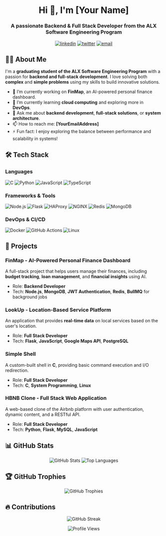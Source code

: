 <!-- GitHub Profile Header -->
<h1 align="center">Hi 👋, I'm [Your Name]</h1>
<h3 align="center">A passionate Backend & Full Stack Developer from the ALX Software Engineering Program</h3>

<p align="center">
  <a href="https://linkedin.com/in/darius-tohtin-8a94b3251" target="blank"><img align="center" src="https://img.shields.io/badge/LinkedIn-0077B5?style=for-the-badge&logo=linkedin&logoColor=white" alt="linkedin" /></a>
  <a href="https://twitter.com/drac_pro" target="blank"><img align="center" src="https://img.shields.io/badge/Twitter-1DA1F2?style=for-the-badge&logo=twitter&logoColor=white" alt="twitter" /></a>
  <a href="mailto:dariustohtin@gmail.com" target="blank"><img align="center" src="https://img.shields.io/badge/Email-D14836?style=for-the-badge&logo=gmail&logoColor=white" alt="email" /></a>
</p>

<!-- About Section -->
## 👨‍💻 About Me

I'm a **graduating student of the ALX Software Engineering Program** with a passion for **backend and full-stack development**. I love solving both **complex** and **simple problems** using my skills to build innovative solutions.

- 🔭 I’m currently working on **FinMap**, an AI-powered personal finance dashboard.
- 🌱 I’m currently learning **cloud computing** and exploring more in **DevOps**.
- 💬 Ask me about **backend development**, **full-stack solutions**, or **system architecture**.
- 📫 How to reach me: **[YourEmailAddress]**
- ⚡ Fun fact: I enjoy exploring the balance between performance and scalability in systems!

<!-- Tech Stack Section -->
## 🛠 Tech Stack

### Languages
<p>
  <img src="https://img.shields.io/badge/C-A8B9CC?style=for-the-badge&logo=c&logoColor=white" alt="C" />
  <img src="https://img.shields.io/badge/Python-3776AB?style=for-the-badge&logo=python&logoColor=white" alt="Python" />
  <img src="https://img.shields.io/badge/JavaScript-F7DF1E?style=for-the-badge&logo=javascript&logoColor=black" alt="JavaScript" />
  <img src="https://img.shields.io/badge/TypeScript-3178C6?style=for-the-badge&logo=typescript&logoColor=white" alt="TypeScript" />
</p>

### Frameworks & Tools
<p>
  <img src="https://img.shields.io/badge/Node.js-43853D?style=for-the-badge&logo=node.js&logoColor=white" alt="Node.js" />
  <img src="https://img.shields.io/badge/Flask-000000?style=for-the-badge&logo=flask&logoColor=white" alt="Flask" />
  <img src="https://img.shields.io/badge/HAProxy-000000?style=for-the-badge&logo=haproxy&logoColor=white" alt="HAProxy" />
  <img src="https://img.shields.io/badge/Nginx-269539?style=for-the-badge&logo=nginx&logoColor=white" alt="NGINX" />
  <img src="https://img.shields.io/badge/Redis-DC382D?style=for-the-badge&logo=redis&logoColor=white" alt="Redis" />
  <img src="https://img.shields.io/badge/MongoDB-47A248?style=for-the-badge&logo=mongodb&logoColor=white" alt="MongoDB" />
</p>

### DevOps & CI/CD
<p>
  <img src="https://img.shields.io/badge/Docker-2496ED?style=for-the-badge&logo=docker&logoColor=white" alt="Docker" />
  <img src="https://img.shields.io/badge/GitHub Actions-2088FF?style=for-the-badge&logo=github-actions&logoColor=white" alt="GitHub Actions" />
  <img src="https://img.shields.io/badge/Linux-FCC624?style=for-the-badge&logo=linux&logoColor=black" alt="Linux" />
</p>

<!-- Project Section -->
## 🚀 Projects

### FinMap - AI-Powered Personal Finance Dashboard
A full-stack project that helps users manage their finances, including **budget tracking**, **loan management**, and **financial insights** using AI.
- Role: **Backend Developer**
- Tech: **Node.js**, **MongoDB**, **JWT Authentication**, **Redis**, **BullMQ** for background jobs

### LookUp - Location-Based Service Platform
An application that provides **real-time data** on local services based on the user's location.
- Role: **Full Stack Developer**
- Tech: **Flask**, **JavaScript**, **Google Maps API**, **PostgreSQL**

### Simple Shell
A custom-built shell in **C**, providing basic command execution and I/O redirection.
- Role: **Full Stack Developer**
- Tech: **C**, **System Programming**, **Linux**

### HBNB Clone - Full Stack Web Application
A web-based clone of the Airbnb platform with user authentication, dynamic content, and a RESTful API.
- Role: **Full Stack Developer**
- Tech: **Python**, **Flask**, **MySQL**, **JavaScript**

<!-- Stats Section -->
## 📊 GitHub Stats
<p align="center">
  <img src="https://github-readme-stats.vercel.app/api?username=[YourGitHubUsername]&show_icons=true&theme=radical" alt="GitHub Stats" />
  <img src="https://github-readme-stats.vercel.app/api/top-langs/?username=[YourGitHubUsername]&layout=compact&theme=radical" alt="Top Languages" />
</p>

<!-- GitHub Trophy Section -->
## 🏆 GitHub Trophies
<p align="center">
  <img src="https://github-profile-trophy.vercel.app/?username=[YourGitHubUsername]&theme=onedark" alt="GitHub Trophies" />
</p>

<!-- Contribution Graph Section -->
## 🔥 Contributions
<p align="center">
  <img src="https://github-readme-streak-stats.herokuapp.com/?user=[YourGitHubUsername]&theme=radical" alt="GitHub Streak" />
</p>

<!-- Footer Section -->
<p align="center">
  <img src="https://komarev.com/ghpvc/?username=[YourGitHubUsername]&label=Profile%20Views&color=brightgreen" alt="Profile Views" />
</p>

<!--
**drac-pro/drac-pro** is a ✨ _special_ ✨ repository because its `README.md` (this file) appears on your GitHub profile.

Here are some ideas to get you started:

- 🔭 I’m currently working on ...
- 🌱 I’m currently learning ...
- 👯 I’m looking to collaborate on ...
- 🤔 I’m looking for help with ...
- 💬 Ask me about ...
- 📫 How to reach me: ...
- 😄 Pronouns: ...
- ⚡ Fun fact: ...
-->

